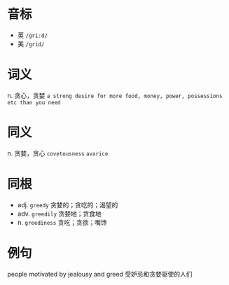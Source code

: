 # 音标

- 英 `/griːd/`
- 美 `/ɡrid/`

# 词义

n. 贪心，贪婪
`a strong desire for more food, money, power, possessions etc than you need`

# 同义

n. 贪婪，贪心
`covetousness` `avarice`

# 同根

- adj. `greedy` 贪婪的；贪吃的；渴望的
- adv. `greedily` 贪婪地；贪食地
- n. `greediness` 贪吃；贪欲；嘴馋

# 例句

people motivated by jealousy and greed
受妒忌和贪婪驱使的人们


